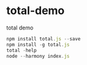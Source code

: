 # total-demo
total demo
```js
npm install total.js --save
npm install -g total.js
total -help
node --harmony index.js
```